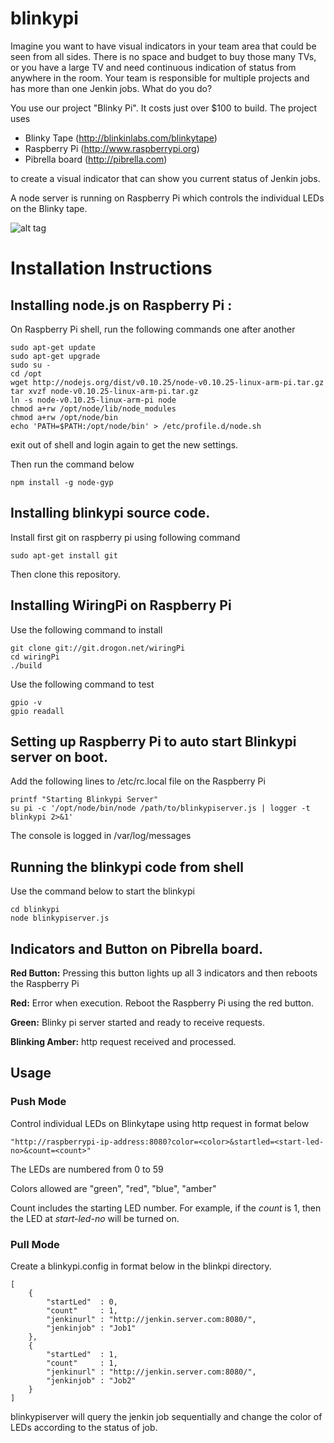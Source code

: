 # blinkypi

Imagine you want to have visual indicators in your team area that could be seen from all sides. There is no space and budget to buy those many TVs, or you have a large TV and need continuous indication of status from anywhere in the room. Your team is responsible for multiple projects and has more than one Jenkin jobs. What do you do?

You use our project "Blinky Pi". It costs just over $100 to build. 
The project uses 
* Blinky Tape (http://blinkinlabs.com/blinkytape) 
* Raspberry Pi (http://www.raspberrypi.org) 
* Pibrella board (http://pibrella.com)

to create a visual indicator that can show you current status of Jenkin jobs. 

A node server is running on Raspberry Pi which controls the individual LEDs on the Blinky tape. 

![alt tag](https://github.com/ravirkulkarni/blinkypi/blob/master/images/Blinkypi1.JPG)

# Installation Instructions

## Installing node.js on Raspberry Pi :
On Raspberry Pi shell, run the following commands one after another

```
sudo apt-get update
sudo apt-get upgrade
sudo su -
cd /opt
wget http://nodejs.org/dist/v0.10.25/node-v0.10.25-linux-arm-pi.tar.gz
tar xvzf node-v0.10.25-linux-arm-pi.tar.gz
ln -s node-v0.10.25-linux-arm-pi node
chmod a+rw /opt/node/lib/node_modules
chmod a+rw /opt/node/bin
echo 'PATH=$PATH:/opt/node/bin' > /etc/profile.d/node.sh
```

exit out of shell and login again to get the new settings.

Then run the command below

```
npm install -g node-gyp 
```

## Installing blinkypi source code.

Install first git on raspberry pi using following command

```
sudo apt-get install git
```

Then clone this repository.


## Installing WiringPi on Raspberry Pi

Use the following command to install

```
git clone git://git.drogon.net/wiringPi
cd wiringPi
./build
```

Use the following command to test

```
gpio -v
gpio readall
```

## Setting up Raspberry Pi to auto start Blinkypi server on boot.

Add the following lines to /etc/rc.local file on the Raspberry Pi
```
printf "Starting Blinkypi Server"
su pi -c '/opt/node/bin/node /path/to/blinkypiserver.js | logger -t blinkypi 2>&1'
```
The console is logged in /var/log/messages

## Running the blinkypi code from shell

Use the command below to start the blinkypi 

```
cd blinkypi
node blinkypiserver.js
```

## Indicators and Button on Pibrella board.
**Red Button:** Pressing this button lights up all 3 indicators and then reboots the Raspberry Pi 

**Red:** Error when execution. Reboot the Raspberry Pi using the red button.

**Green:** Blinky pi server started and ready to receive requests.

**Blinking Amber:** http request received and processed. 

## Usage

### Push Mode
Control individual LEDs on Blinkytape using http request in format below

```
"http://raspberrypi-ip-address:8080?color=<color>&startled=<start-led-no>&count=<count>"
```

The LEDs are numbered from 0 to 59

Colors allowed are "green", "red", "blue", "amber"

Count includes the starting LED number. For example, if the *count* is 1, then the LED at *start-led-no* will be turned on.

### Pull Mode

Create a blinkypi.config in format below in the blinkpi directory.
```
[
	{
		"startLed"	: 0,
		"count"		: 1,
		"jenkinurl"	: "http://jenkin.server.com:8080/",
		"jenkinjob"	: "Job1"
	},
	{
		"startLed"	: 1,
		"count"		: 1,
		"jenkinurl"	: "http://jenkin.server.com:8080/",
		"jenkinjob"	: "Job2"
	}
]
```

blinkypiserver will query the jenkin job sequentially and change the color of LEDs according to the status of job.
